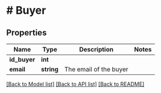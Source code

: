 # # Buyer

## Properties

Name | Type | Description | Notes
------------ | ------------- | ------------- | -------------
**id_buyer** | **int** |  |
**email** | **string** | The email of the buyer |

[[Back to Model list]](../../README.md#models) [[Back to API list]](../../README.md#endpoints) [[Back to README]](../../README.md)
